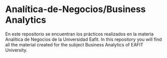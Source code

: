 # Analítica-de-Negocios/Business Analytics
En este repositorio se encuentran los prácticos realizados en la materia Analítica de Negocios de la Universidad Eafit. 
In this repository you will find all the material created for the subject Business Analytics of EAFIT University.
